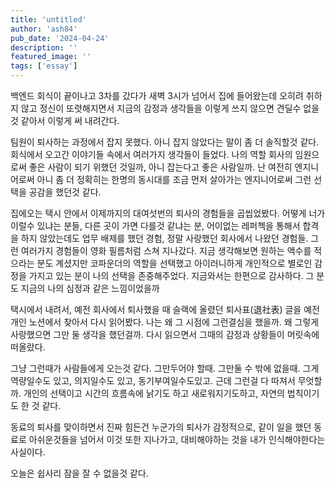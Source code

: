 ```yaml
---
title: 'untitled'
author: 'ash84'
pub_date: '2024-04-24'
description: ''
featured_image: ''
tags: ['essay']
---
```


백엔드 회식이 끝이나고 3차를 갔다가 새벽 3시가 넘어서 집에 들어왔는데 오히려 취하지 않고 정신이 또렷해지면서 지금의 감정과 생각들을 이렇게 쓰지 않으면 견딜수 없을것 같아서 이렇게 써 내려간다. 

팀원이 퇴사하는 과정에서 잡지 못했다. 아니 잡지 않았다는 말이 좀 더 솔직할것 같다. 회식에서 오고간 이야기들 속에서 여러가지 생각들이 들었다. 나의 역할 회사의 임원으로써 좋은 사람이 되기 위했던 것일까, 아니 잡는다고 좋은 사람일까. 난 여전히 엔지니어로써 아니 좀 더 정확히는 한명의 동시대를 조금 먼저 살아가는 엔지니어로써 그런 선택을 공감을 했던것 같다. 

집에오는 택시 안에서 이제까지의 대여섯번의 퇴사의 경험들을 곱씹었봤다. 어떻게 너가 이럴수 있냐는 분들, 다른 곳이 가면 다를것 같냐는 분, 어이없는 레퍼첵을 통해서 합격을 하지 않았는데도 업무 배제를 했던 경험, 정말 사랑했던 회사에서 나왔던 경험들. 그런 여러가지 경험들이 영화 필름처럼 스쳐 지나갔다. 지금 생각해보면 원하는 액수를 적으라는 분도 계셨지만 코파운더의 역할을 선택했고 아이러니하게 개인적으로 별로인 감정을 가지고 있는 분이 나의 선택을 존중해주었다. 지금와서는 한편으로 감사하다. 그 분도 지금의 나의 심정과 같은 느낌이었을까

택시에서 내려서, 예전 회사에서 퇴사했을 때 슬랙에 올렸던 퇴사표(退社表) 글을 예전 개인 노션에서 찾아서 다시 읽어봤다. 나는 왜 그 시점에 그런결심을 했을까. 왜 그렇게 사랑했으면 그만 둘 생각을 했던걸까. 다시 읽으면서 그때의 감정과 상황들이 머릿속에 떠올랐다. 

그냥 그런때가 사람들에게 오는것 같다. 그만두어야 할때. 그만둘 수 밖에 없을때. 그게 역량일수도 있고, 의지일수도 있고, 동기부여일수도있고. 근데 그런걸 다 따져서 무엇할까. 개인의 선택이고 시간의 흐름속에 낡기도 하고 새로워지기도하고, 자연의 법칙이기도 한 것 같다. 

동료의 퇴사를 맞이하면서 진짜 힘든건 
누군가의 퇴사가 감정적으로, 같이 일을 했던 동료로 아쉬운것들을 넘어서 
이것 또한 지나가고, 대비해야하는 것을 내가 인식해야한다는 사실이다. 


오늘은 쉽사리 잠을 잘 수 없을것 같다.
